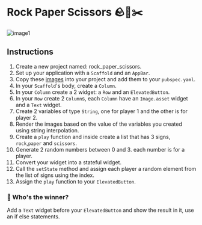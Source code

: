 # Rock Paper Scissors 🪨📑✂️

![image1](https://user-images.githubusercontent.com/84308096/158996521-fc00d552-d4a2-42c1-a2d1-fa97b4a51dbf.gif)

## Instructions

1. Create a new project named: rock_paper_scissors.
2. Set up your application with a `Scaffold` and an `AppBar`.
3. Copy these [images](https://github.com/JoinCODED/Task-Flutter-Rock-Paper-Scissors/tree/main/assets/images) into your project and add them to your `pubspec.yaml`.
4. In your `Scaffold`'s body, create a `Column`.
5. In your `Column` create a 2 widget: a `Row` and an `ElevatedButton`.
6. In your `Row` create 2 `Column`s, each `Column` have an `Image.asset` widget and a `Text` widget.
7. Create 2 variables of type `String`, one for player 1 and the other is for player 2.
8. Render the images based on the value of the variables you created using string interpolation.
9. Create a `play` function and inside create a list that has 3 signs, `rock`,`paper` and `scissors`.
10. Generate 2 random numbers between 0 and 3. each number is for a player.
11. Convert your widget into a stateful widget.
12. Call the `setState` method and assign each player a random element from the list of signs using the index.
13. Assign the `play` function to your `ElevatedButton`.

### 🍋 Who's the winner?

Add a `Text` widget before your `ElevatedButton` and show the result in it, use an if else statements.
